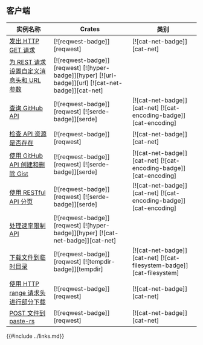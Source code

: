 ## 客户端

<!--
> [web/clients.md](https://github.com/rust-lang-nursery/rust-cookbook/blob/master/src/web/clients.md)
> <br />
> commit dd4efa8dcd8e611326caa01c08db8f227aa909d6 - 2020.06.07
-->

| 实例名称 | Crates | 类别 |
|--------|--------|------------|
| [发出 HTTP GET 请求][ex-url-basic] | [![reqwest-badge]][reqwest] | [![cat-net-badge]][cat-net] |
| [为 REST 请求设置自定义消息头和 URL 参数][ex-rest-custom-params] | [![reqwest-badge]][reqwest] [![hyper-badge]][hyper] [![url-badge]][url] [![cat-net-badge]][cat-net] |
| [查询 GitHub API][ex-rest-get] | [![reqwest-badge]][reqwest] [![serde-badge]][serde] | [![cat-net-badge]][cat-net] [![cat-encoding-badge]][cat-encoding] |
| [检查 API 资源是否存在][ex-rest-head] | [![reqwest-badge]][reqwest] | [![cat-net-badge]][cat-net] |
| [使用 GitHub API 创建和删除 Gist][ex-rest-post] | [![reqwest-badge]][reqwest] [![serde-badge]][serde] | [![cat-net-badge]][cat-net] [![cat-encoding-badge]][cat-encoding] |
| [使用 RESTful API 分页][ex-paginated-api] | [![reqwest-badge]][reqwest] [![serde-badge]][serde] | [![cat-net-badge]][cat-net] [![cat-encoding-badge]][cat-encoding] |
| [处理速率限制 API][ex-handle-rate-limited-api] | [![reqwest-badge]][reqwest] [![hyper-badge]][hyper] [![cat-net-badge]][cat-net] |
| [下载文件到临时目录][ex-url-download] | [![reqwest-badge]][reqwest] [![tempdir-badge]][tempdir] | [![cat-net-badge]][cat-net] [![cat-filesystem-badge]][cat-filesystem] |
| [使用 HTTP range 请求头进行部分下载][ex-progress-with-range] | [![reqwest-badge]][reqwest] | [![cat-net-badge]][cat-net] |
| [POST 文件到 paste-rs][ex-file-post] | [![reqwest-badge]][reqwest] | [![cat-net-badge]][cat-net] |

[ex-url-basic]: /web/clients/requests.md#发出-http-get-请求
[ex-rest-custom-params]: /web/clients/requests.md#为-rest-请求设置自定义消息头和-url-参数
[ex-rest-get]: /web/clients/apis.md#查询-github-api
[ex-rest-head]: /web/clients/apis.md#检查-api-资源是否存在
[ex-rest-post]: /web/clients/apis.md#使用-github-api-创建和删除-gist
[ex-paginated-api]: /web/clients/apis.md#使用-restful-api-分页
[ex-handle-rate-limited-api]: /web/clients/apis.md#处理速率限制-api
[ex-url-download]: /web/clients/download.md#下载文件到临时目录
[ex-progress-with-range]: /web/clients/download.md#使用-http-range-请求头进行部分下载
[ex-file-post]: /web/clients/download.md#post-文件到-paste-rs

{{#include ../links.md}}

